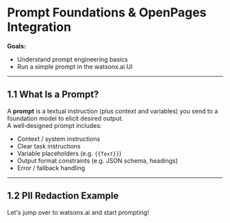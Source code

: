 # Prompt Foundations & OpenPages Integration

**Goals:**  
- Understand prompt engineering basics  
- Run a simple prompt in the watsonx.ai UI

---

## 1.1 What Is a Prompt?

A **prompt** is a textual instruction (plus context and variables) you send to a foundation model to elicit desired output.  
A well‑designed prompt includes:

- Context / system instructions  
- Clear task instructions  
- Variable placeholders (e.g. `{{Text}}`)  
- Output format constraints (e.g. JSON schema, headings)  
- Error / fallback handling  

---

## 1.2 PII Redaction Example

Let's jump over to watsonx.ai and start prompting!
